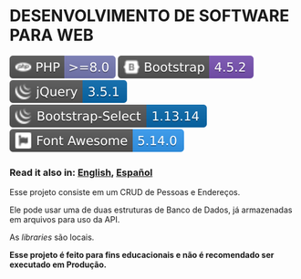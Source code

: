 # DESENVOLVIMENTO DE SOFTWARE PARA WEB

![PHP >=8.0](./assets/bdg/php.svg)
![Bootstrap 4.5.2](./assets/bdg/bootstrap.svg)
![jQuery 3.5.1](./assets/bdg/jquery.svg)
![Bootstrap-Select 1.13.14](./assets/bdg/bootstrap-select.svg)
![Font Awesome 5.14.0](./assets/bdg/fontawesome.svg)

### Read it also in: [English](../README.md), [Español](./README.ES.md)

Esse projeto consiste em um CRUD de Pessoas e Endereços.

Ele pode usar uma de duas estruturas de Banco de Dados, já armazenadas em arquivos para uso da API.

As *libraries* são locais.

**Esse projeto é feito para fins educacionais e não é recomendado ser executado em Produção.**
